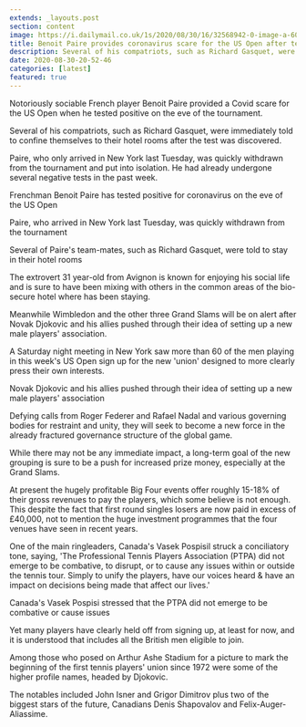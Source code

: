 ```yaml
---
extends: _layouts.post
section: content
image: https://i.dailymail.co.uk/1s/2020/08/30/16/32568942-0-image-a-60_1598799936311.jpg 
title: Benoit Paire provides coronavirus scare for the US Open after testing positive 
description: Several of his compatriots, such as Richard Gasquet, were immediately told to confine themselves to their hotel rooms after the test was discovered. 
date: 2020-08-30-20-52-46 
categories: [latest] 
featured: true 
--- 
```

Notoriously sociable French player Benoit Paire provided a Covid scare for the US Open when he tested positive on the eve of the tournament.

Several of his compatriots, such as Richard Gasquet, were immediately told to confine themselves to their hotel rooms after the test was discovered.

Paire, who only arrived in New York last Tuesday, was quickly withdrawn from the tournament and put into isolation. He had already undergone several negative tests in the past week.

Frenchman Benoit Paire has tested positive for coronavirus on the eve of the US Open

Paire, who arrived in New York last Tuesday, was quickly withdrawn from the tournament

Several of Paire's team-mates, such as Richard Gasquet, were told to stay in their hotel rooms

The extrovert 31 year-old from Avignon is known for enjoying his social life and is sure to have been mixing with others in the common areas of the bio-secure hotel where has been staying.

Meanwhile Wimbledon and the other three Grand Slams will be on alert after Novak Djokovic and his allies pushed through their idea of setting up a new male players' association.

A Saturday night meeting in New York saw more than 60 of the men playing in this week's US Open sign up for the new 'union' designed to more clearly press their own interests.

Novak Djokovic and his allies pushed through their idea of setting up a new male players' association

Defying calls from Roger Federer and Rafael Nadal and various governing bodies for restraint and unity, they will seek to become a new force in the already fractured governance structure of the global game.

While there may not be any immediate impact, a long-term goal of the new grouping is sure to be a push for increased prize money, especially at the Grand Slams.

At present the hugely profitable Big Four events offer roughly 15-18% of their gross revenues to pay the players, which some believe is not enough. This despite the fact that first round singles losers are now paid in excess of £40,000, not to mention the huge investment programmes that the four venues have seen in recent years.

One of the main ringleaders, Canada's Vasek Pospisil struck a conciliatory tone, saying, 'The Professional Tennis Players Association (PTPA) did not emerge to be combative, to disrupt, or to cause any issues within or outside the tennis tour. Simply to unify the players, have our voices heard & have an impact on decisions being made that affect our lives.' 

Canada's Vasek Pospisi stressed that the PTPA did not emerge to be combative or cause issues

Yet many players have clearly held off from signing up, at least for now, and it is understood that includes all the British men eligible to join.

Among those who posed on Arthur Ashe Stadium for a picture to mark the beginning of the first tennis players' union since 1972 were some of the higher profile names, headed by Djokovic.

The notables included John Isner and Grigor Dimitrov plus two of the biggest stars of the future, Canadians Denis Shapovalov and Felix-Auger-Aliassime.

